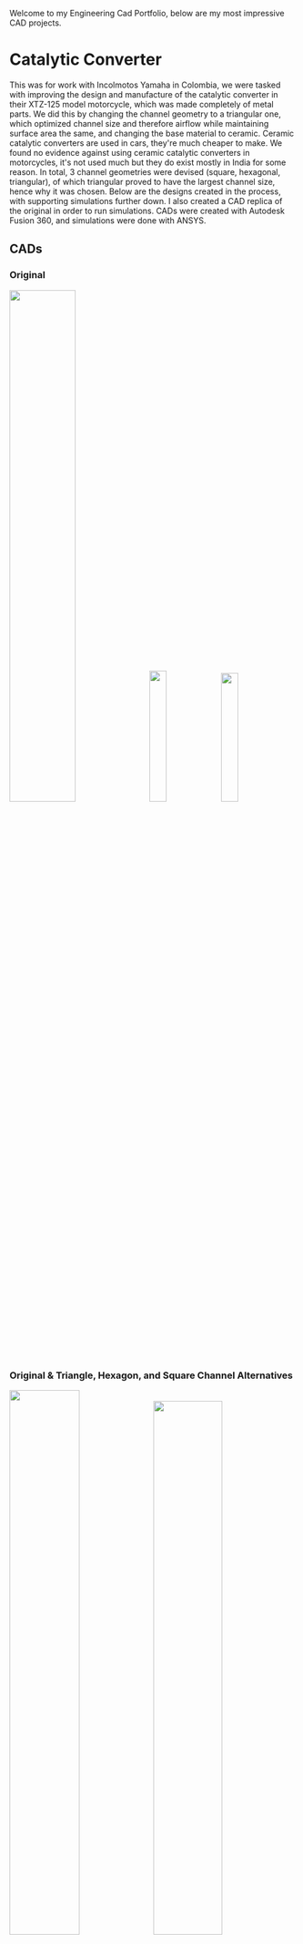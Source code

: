 Welcome to my Engineering Cad Portfolio, below are my most impressive CAD projects.

# Catalytic Converter

This was for work with Incolmotos Yamaha in Colombia, we were tasked with improving the design and manufacture of the catalytic converter in their XTZ-125 model motorcycle, which was made completely of metal parts. We did this by changing the channel geometry to a triangular one, which optimized channel size and therefore airflow while maintaining surface area the same, and changing the base material to ceramic. Ceramic catalytic converters are used in cars, they're much cheaper to make. We found no evidence against using ceramic catalytic converters in motorcycles, it's not used much but they do exist mostly in India for some reason. In total, 3 channel geometries were devised (square, hexagonal, triangular), of which triangular proved to have the largest channel size, hence why it was chosen. Below are the designs created in the process, with supporting simulations further down. I also created a CAD replica of the original in order to run simulations. CADs were created with Autodesk Fusion 360, and simulations were done with ANSYS.

## CADs

### Original

<div style="display:inline;">
<img style="width:48%" src="fusion_360/original_catalyzer_top_view.png">
<img style="width:24.3%" src="fusion_360/original_catalyzer_full_view.png">
<img style="width:24.1%" src="fusion_360/original_catalyzer_full_view_no_sleeve.png">
</div>

### Original & Triangle, Hexagon, and Square Channel Alternatives
<div style="display:inline;">
<img style="width:49.5%" src="fusion_360/original_catalyzer_diagonal_view.png">
<img style="width:49%" src="fusion_360/hexagons_catalyzer_diagonal_view.png">
<img style="width:49.7%" src="fusion_360/triangles__catalyzer_diagonal_view.png">
<img style="width:48.5%" src="fusion_360/squares_catalyzer_diagonal_view.png">
</div>

## Simulation

### Setup

#### Original

<div style="display:inline;">
<img style="width:32%" src="ansys/catalytic_converter/original/volumetric_inverse_section_3.png">
<img style="width:32%" src="ansys/catalytic_converter/original/volumetric_inverse_section_2.png">
<img style="width:32%" src="ansys/catalytic_converter/original/volumetric_inverse_section_1.png">
</div>

#### Triangular Channels (Best Option)

<div style="display:inline;">
<img style="width:32%" src="ansys/catalytic_converter/triangles/volumetric_inverse_section_3.png">
<img style="width:32%" src="ansys/catalytic_converter/triangles/volumetric_inverse_section_2.png">
<img style="width:32%" src="ansys/catalytic_converter/triangles/volumetric_inverse_section_1.png">
</div>

### Results

As can be seen, the triangular channels have much lower inlet, outlet, and cross-area pressures, and much higher velocities in all areas compared to the original design.

#### Original - Fluid Flow

These images are slightly confusing, especially the last 2, but they show particle paths at key sections inside the catalyzer, specifically from the exhaust into the catalyzer's channels. This view was chosen specifically because it shows how air particles interact with the channel's cross section, allowing to see how much they slow down, or if they get "stuck".

<div style="display:inline;">
<img style="width:32%" src="ansys/catalytic_converter/original/volumetric_inverse_section_simulation_12_fluid_flow.jpg">
<img style="width:32%" src="ansys/catalytic_converter/original/volumetric_inverse_section_simulation_13_fluid_flow_at_intersection.png">
<img style="width:32%" src="ansys/catalytic_converter/original/volumetric_inverse_section_simulation_14_fluid_flow_at_intersection.png">
</div>

#### Original - Pressure

<div style="display:inline;">
<img style="width:49.5%" src="ansys/catalytic_converter/original/volumetric_inverse_section_simulation_1_reference_view.png">
<img style="width:49.5%" src="ansys/catalytic_converter/original/volumetric_inverse_section_simulation_2_inlet_and_outlet_pressures.png">
<img style="width:41.75%" src="ansys/catalytic_converter/original/volumetric_inverse_section_simulation_4_transversal_pressure.png">
<img style="width:28.51%" src="ansys/catalytic_converter/original/volumetric_inverse_section_simulation_6_inlet_pressure.png">
<img style="width:28.4%" src="ansys/catalytic_converter/original/volumetric_inverse_section_simulation_8_inlet_and_outlet_pressure.jpg">
<img style="width:38.4%" src="ansys/catalytic_converter/original/volumetric_inverse_section_simulation_3_inlet_and_outlet_pressures.png">
</div>
<img style="width:31.54%" src="ansys/catalytic_converter/original/volumetric_inverse_section_simulation_9_inlet_and_outlet_pressure.png">
<img style="width:28.84%" src="ansys/catalytic_converter/original/volumetric_inverse_section_simulation_7_transversal_pressure.png">

#### Original - Velocity

<div style="display:inline;">
<img style="width:41.9%" src="ansys/catalytic_converter/original/volumetric_inverse_section_simulation_5_transversal_velocity.png">
<img style="width:28.55%" src="ansys/catalytic_converter/original/volumetric_inverse_section_simulation_10_inlet_and_outlet_velocity.jpg">
<img style="width:28.55%" src="ansys/catalytic_converter/original/volumetric_inverse_section_simulation_11_inlet_and_outlet_velocity.png">
</div>

#### Triangles - Fluid Flow

<div style="display:inline;">
<img style="width:32%" src="ansys/catalytic_converter/triangles/volumetric_inverse_section_simulation_12_fluid_flow.jpg">
<img style="width:32%" src="ansys/catalytic_converter/triangles/volumetric_inverse_section_simulation_13_fluid_flow_at_intersection.jpg">
<img style="width:32%" src="ansys/catalytic_converter/triangles/volumetric_inverse_section_simulation_14_fluid_flow_at_intersection.jpg">
</div>

#### Triangles - Pressure

<div style="display:inline;">
<img style="width:48%" src="ansys/catalytic_converter/triangles/volumetric_inverse_section_simulation_1_reference_view.png">
<img style="width:50.8%" src="ansys/catalytic_converter/triangles/volumetric_inverse_section_simulation_2_inlet_and_outlet_pressures.png">
<img style="width:42.45%" src="ansys/catalytic_converter/triangles/volumetric_inverse_section_simulation_4_transversal_pressure.png">
<img style="width:28.25%" src="ansys/catalytic_converter/triangles/volumetric_inverse_section_simulation_6_inlet_pressure.png">
<img style="width:28.2%" src="ansys/catalytic_converter/triangles/volumetric_inverse_section_simulation_8_inlet_and_outlet_pressure.jpg">
<img style="width:38%" src="ansys/catalytic_converter/triangles/volumetric_inverse_section_simulation_3_inlet_and_outlet_pressures.png">
</div>
<img style="width:30.4%" src="ansys/catalytic_converter/triangles/volumetric_inverse_section_simulation_9_inlet_and_outlet_pressure.png">
<img style="width:30.4%" src="ansys/catalytic_converter/triangles/volumetric_inverse_section_simulation_7_transversal_pressure.png">

#### Triangles - Velocity

<div style="display:inline;">
<img style="width:41.17%" src="ansys/catalytic_converter/triangles/volumetric_inverse_section_simulation_5_transversal_velocity.png">
<img style="width:28.92%" src="ansys/catalytic_converter/triangles/volumetric_inverse_section_simulation_10_inlet_and_outlet_velocity.jpg">
<img style="width:28.975%" src="ansys/catalytic_converter/triangles/volumetric_inverse_section_simulation_11_inlet_and_outlet_velocity.jpg">
</div>